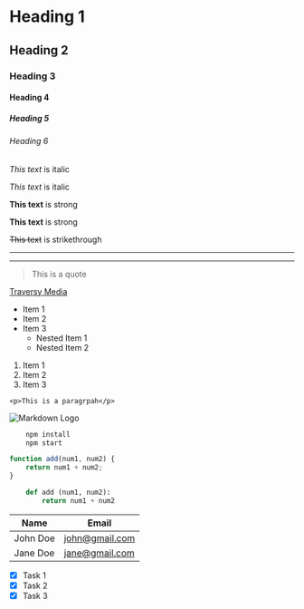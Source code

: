 <!-- Headings -->

# Heading 1

## Heading 2

### Heading 3

#### Heading 4

##### Heading 5

###### Heading 6

<!-- Italics -->

_This text_ is italic

_This text_ is italic

<!-- Strong -->

**This text** is strong

**This text** is strong

<!-- Strikethrough -->

~~This text~~ is strikethrough

<!-- Horizontal Rule -->

---

---

<!-- Blockquote -->

> This is a quote

<!-- Links -->

[Traversy Media](http://www.traversymedia.com "Travery Mediaz")

<!-- UL -->

-   Item 1
-   Item 2
-   Item 3
    -   Nested Item 1
    -   Nested Item 2

<!-- OL -->

1. Item 1
1. Item 2
1. Item 3

<!-- Inline Code Block -->

`<p>This is a paragrpah</p>`

<!-- Image -->

![Markdown Logo](https://markdown-here.com/img/icon256.png)

<!-- Github Markdown -->

<!-- Code Blocks -->

```bash
    npm install
    npm start
```

```javascript
function add(num1, num2) {
	return num1 + num2;
}
```

```python
    def add (num1, num2):
        return num1 + num2
```

<!-- Tables -->

| Name     | Email          |
| -------- | -------------- |
| John Doe | john@gmail.com |
| Jane Doe | jane@gmail.com |

<!-- Task Lists -->

-   [x] Task 1
-   [x] Task 2
-   [x] Task 3

